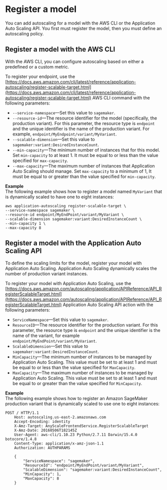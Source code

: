 # Register a model<a name="endpoint-auto-scaling-add-policy"></a>

You can add autoscaling for a model with the AWS CLI or the Application Auto Scaling API\. You first must register the model, then you must define an autoscaling policy\.

## Register a model with the AWS CLI<a name="endpoint-auto-scaling-add-cli"></a>

With the AWS CLI, you can configure autoscaling based on either a predefined or a custom metric\.

To register your endpoint, use the [https://docs.aws.amazon.com/cli/latest/reference/application-autoscaling/register-scalable-target.html](https://docs.aws.amazon.com/cli/latest/reference/application-autoscaling/register-scalable-target.html) AWS CLI command with the following parameters:
+ `--service-namespace`—Set this value to `sagemaker`\.
+ `--resource-id`—The resource identifier for the model \(specifically, the production variant\)\. For this parameter, the resource type is `endpoint` and the unique identifier is the name of the production variant\. For example, `endpoint/MyEndpoint/variant/MyVariant`\.
+ `--scalable-dimension`—Set this value to `sagemaker:variant:DesiredInstanceCount`\.
+ `--min-capacity`—The minimum number of instances that for this model\. Set `min-capacity` to at least 1\. It must be equal to or less than the value specified for `max-capacity`\.
+ `--max-capacity`—The maximum number of instances that Application Auto Scaling should manage\. Set `max-capacity` to a minimum of 1, It must be equal to or greater than the value specified for `min-capacity`\.

**Example**  
The following example shows how to register a model named `MyVariant` that is dynamically scaled to have one to eight instances:  

```
aws application-autoscaling register-scalable-target \
--service-namespace sagemaker \
--resource-id endpoint/MyEndPoint/variant/MyVariant \
--scalable-dimension sagemaker:variant:DesiredInstanceCount \
--min-capacity 1 \
--max-capacity 8
```

## Register a model with the Application Auto Scaling API<a name="endpoint-auto-scaling-add-api"></a>

To define the scaling limits for the model, register your model with Application Auto Scaling\. Application Auto Scaling dynamically scales the number of production variant instances\.

To register your model with Application Auto Scaling, use the [https://docs.aws.amazon.com/autoscaling/application/APIReference/API_RegisterScalableTarget.html](https://docs.aws.amazon.com/autoscaling/application/APIReference/API_RegisterScalableTarget.html) Application Auto Scaling API action with the following parameters:
+ `ServiceNamespace`—Set this value to `sagemaker`\.
+ `ResourceID`—The resource identifier for the production variant\. For this parameter, the resource type is `endpoint` and the unique identifier is the name of the variant, for example `endpoint/MyEndPoint/variant/MyVariant`\.
+ `ScalableDimension`—Set this value to `sagemaker:variant:DesiredInstanceCount`\.
+ `MinCapacity`—The minimum number of instances to be managed by Application Auto Scaling\. This value must be set to at least 1 and must be equal to or less than the value specified for `MaxCapacity`\.
+ `MaxCapacity`—The maximum number of instances to be managed by Application Auto Scaling\. This value must be set to at least 1 and must be equal to or greater than the value specified for `MinCapacity`\.

**Example**  
The following example shows how to register an Amazon SageMaker production variant that is dynamically scaled to use one to eight instances:   

```
POST / HTTP/1.1
    Host: autoscaling.us-east-2.amazonaws.com
    Accept-Encoding: identity
    X-Amz-Target: AnyScaleFrontendService.RegisterScalableTarget
    X-Amz-Date: 20160506T182145Z
    User-Agent: aws-cli/1.10.23 Python/2.7.11 Darwin/15.4.0 botocore/1.4.8
    Content-Type: application/x-amz-json-1.1
    Authorization: AUTHPARAMS

    {
        "ServiceNamespace": "sagemaker",
        "ResourceId": "endpoint/MyEndPoint/variant/MyVariant",
        "ScalableDimension": "sagemaker:variant:DesiredInstanceCount",
        "MinCapacity": 1,
        "MaxCapacity": 8
    }
```